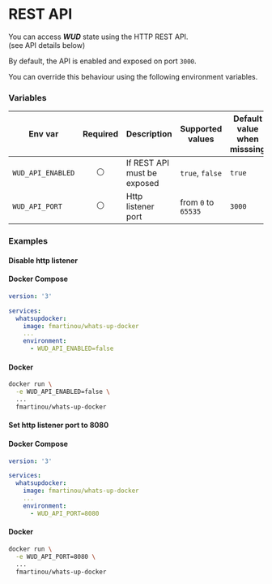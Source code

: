 # REST API

You can access _**WUD**_ state using the HTTP REST API. \
(see API details below)

By default, the API is enabled and exposed on port `3000`.

You can override this behaviour using the following environment variables.
### Variables

| Env var               | Required       | Description                   | Supported values    | Default value when misssing |
| --------------------- |:--------------:|------------------------------ | ------------------- | --------------------------- | 
| ```WUD_API_ENABLED``` | :white_circle: | If REST API must be exposed   | `true`, `false`     | `true`                      |
| ```WUD_API_PORT```    | :white_circle: | Http listener port            | from `0` to `65535` | `3000`                      |

### Examples

#### Disable http listener

<!-- tabs:start -->
#### **Docker Compose**
```yaml
version: '3'

services:
  whatsupdocker:
    image: fmartinou/whats-up-docker
    ...
    environment:
      - WUD_API_ENABLED=false
```
#### **Docker**
```bash
docker run \
  -e WUD_API_ENABLED=false \
  ...
  fmartinou/whats-up-docker
```
<!-- tabs:end -->

#### Set http listener port to 8080

<!-- tabs:start -->
#### **Docker Compose**
```yaml
version: '3'

services:
  whatsupdocker:
    image: fmartinou/whats-up-docker
    ...
    environment:
      - WUD_API_PORT=8080
```
#### **Docker**
```bash
docker run \
  -e WUD_API_PORT=8080 \
  ...
  fmartinou/whats-up-docker
```
<!-- tabs:end -->
